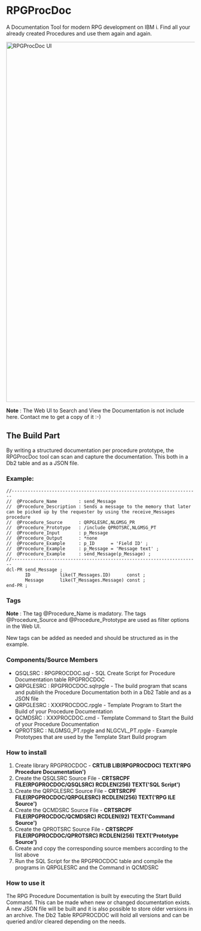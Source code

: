 # RPGProcDoc
A Documentation Tool for modern RPG development on IBM i. Find all your already created Procedures and use them again and again.

<img width="960" alt="RPGProcDoc UI" src="https://user-images.githubusercontent.com/44493349/110350692-46d5bf00-8034-11eb-9bdf-273fb79480cc.png">


**Note** : The Web UI to Search and View the Documentation is not include here. Contact me to get a copy of it :-)


## The Build Part

By writing a structured documentation per procedure prototype, the RPGProcDoc tool can scan and capture the documentation. This both in a Db2 table and as a JSON file.

### Example:

```
//----------------------------------------------------------------------
//  @Procedure_Name        : send_Message
//  @Procedure_Description : Sends a message to the memory that later can be picked up by the requester by using the receive_Messages procedure
//  @Procedure_Source      : QRPGLESRC,NLGMSG_PR
//  @Procedure_Prototype   : /include QPROTSRC,NLGMSG_PT
//  @Procedure_Input       : p_Message
//  @Procedure_Output      : *none
//  @Procedure_Example     : p_ID      = 'Field ID' ;
//  @Procedure_Example     : p_Message = 'Message text' ;
//  @Procedure_Example     : send_Message(p_Message) ;
//----------------------------------------------------------------------
dcl-PR send_Message ;
       ID           like(T_Messages.ID)      const ;
       Message      like(T_Messages.Message) const ;
end-PR ;
```
### Tags

**Note** : The tag @Procedure_Name is madatory. The tags @Procedure_Source and @Procedure_Prototype are used as filter options in the Web UI.

New tags can be added as needed and should be structured as in the example.

### Components/Source Members 

* QSQLSRC : RPGPROCDOC.sql - SQL Create Script for Procedure Documentation table RPGPROCDOC
* QRPGLESRC : RPGPROCDOC.sqlrpgle - The build program that scans and publish the Procedure Documentation both in a Db2 Table and as a JSON file
* QRPGLESRC : XXXPROCDOC.rpgle - Template Program to Start the Build of your Procedure Documentation
* QCMDSRC : XXXPROCDOC.cmd - Template Command to Start the Build of your Procedure Documentation
* QPROTSRC : NLGMSG_PT.rpgle and NLGCVL_PT.rpgle - Example Prototypes that are used by the Template Start Build program

### How to install

1. Create library RPGPROCDOC - **CRTLIB LIB(RPGPROCDOC) TEXT('RPG Procedure Documentation')**
2. Create the QSQLSRC Source File - **CRTSRCPF FILE(RPGPROCDOC/QSQLSRC) RCDLEN(256) TEXT('SQL Script')**
3. Create the QRPGLESRC Source File - **CRTSRCPF FILE(RPGPROCDOC/QRPGLESRC) RCDLEN(256) TEXT('RPG ILE Source')**
4. Create the QCMDSRC Source File - **CRTSRCPF FILE(RPGPROCDOC/QCMDSRC) RCDLEN(92) TEXT('Command Source')**
5. Create the QPROTSRC Source File - **CRTSRCPF FILE(RPGPROCDOC/QPROTSRC) RCDLEN(256) TEXT('Prototype Source')**
6. Create and copy the corresponding source members according to the list above
7. Run the SQL Script for the RPGPROCDOC table and compile the programs in QRPGLESRC and the Command in QCMDSRC 

### How to use it

The RPG Procedure Documentation is built by executing the Start Build Command. This can be made when new or changed documentation exists. A new JSON file will be built and it is also possible to store older versions in an archive. The Db2 Table RPGPROCDOC will hold all versions and can be queried and/or cleared depending on the needs. 
